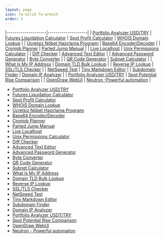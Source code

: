 ```yaml
---
layout: page
icon: fa-solid fa-wrench
order: 2
---
```


|--------------------|--------------------|
| <a href="https://farukguler.com/app/portfolio-analyzer-usd-try/" target="_blank">Portfolio Analyzer USD/TRY</a> | <a href="https://farukguler.com/app/futures-calc/" target="_blank">Futures Liquidation Calculator</a> 
| <a href="https://farukguler.com/app/spot-calc/" target="_blank">Spot Profit Calculator</a> | <a href="https://farukguler.com/app/whois-lookup/" target="_blank">WHOIS Domain Lookup</a> |
| <a href="https://farukguler.com/app/nobet/" target="_blank">Ücretsiz Nöbet Hazırlama Programı</a> | <a href="https://farukguler.com/app/base64/" target="_blank">Base64 Encoder/Decoder</a> |
| <a href="https://farukguler.com/app/cronjob-planner/" target="_blank">Cronjob Planner</a> | <a href="https://farukguler.com/app/parted/" target="_blank">Parted Jump Manual</a> |
| <a href="https://farukguler.com/app/live-localhost/" target="_blank">Live Localhost</a> | <a href="https://farukguler.com/app/chmod-calculator/" target="_blank">Unix Permissions Calculator</a> |
| <a href="https://farukguler.com/app/diff/" target="_blank">Diff Checker</a> | <a href="https://farukguler.com/app/text-editor/" target="_blank">Advanced Text Editor</a> |
| <a href="https://farukguler.com/app/random-pass-generator/" target="_blank">Advanced Password Generator</a> | <a href="https://farukguler.com/app/converter/" target="_blank">Byte Converter</a> |
| <a href="https://farukguler.com/app/qr-generator/" target="_blank">QR Code Generator</a> | <a href="https://farukguler.com/app/IPv4-subnet-calculator/" target="_blank">Subnet Calculator</a> |
| <a href="https://farukguler.com/app/my-ip/" target="_blank">What Is My IP Address</a> | <a href="https://farukguler.com/app/tld-lookup/" target="_blank">Domain TLD Bulk Lookup</a> |
| <a href="https://farukguler.com/app/reverse-ip/" target="_blank">Reverse IP Lookup</a> | <a href="https://farukguler.com/app/ssl-tls-checker/" target="_blank">SSL/TLS Checker</a> |
| <a href="https://farukguler.com/app/speed-test/" target="_blank">NetSpeed Test</a> | <a href="https://farukguler.com/app/tiny-markdown-editor/" target="_blank">Tiny Markdown Editor</a> |
| <a href="https://farukguler.com/app/subdomain-finder/" target="_blank">Subdomain Finder</a> | <a href="https://farukguler.com/app/domain-ip-analyzer/" target="_blank">Domain IP Analyzer</a> |
| <a href="https://farukguler.com/app/portfolio-analyzer-usd-try/" target="_blank">Portfolio Analyzer USD/TRY</a> | <a href="https://farukguler.com/app/rise-comparison/" target="_blank">Spot Potential Rise Comparison</a> |
| <a href="https://farukguler.com/app/open-draw/" target="_blank">OpenDraw WebUI</a> | <a href="https://github.com/faruk-guler/Neutron/" target="_blank">Neutron -Powerful automation</a> |


- [Portfolio Analyzer USD/TRY](https://farukguler.com/app/portfolio-analyzer-usd-try/)
- [Futures Liquidation Calculator](https://farukguler.com/app/futures-calc/)
- [Spot Profit Calculator](https://farukguler.com/app/spot-calc/)
- [WHOIS Domain Lookup](https://farukguler.com/app/whois-lookup/)
- [Ücretsiz Nöbet Hazırlama Programı](https://farukguler.com/app/nobet/)
- [Base64 Encoder/Decoder](https://farukguler.com/app/base64/)
- [Cronjob Planner](https://farukguler.com/app/cronjob-planner/)
- [Parted Jump Manual](https://farukguler.com/app/parted/)
- [Live Localhost](https://farukguler.com/app/live-localhost/)
- [Unix Permissions Calculator](https://farukguler.com/app/chmod-calculator/)
- [Diff Checker](https://farukguler.com/app/diff/)
- [Advanced Text Editor](https://farukguler.com/app/text-editor/)
- [Advanced Password Generator](https://farukguler.com/app/random-pass-generator/)
- [Byte Converter](https://farukguler.com/app/converter/)
- [QR Code Generator](https://farukguler.com/app/qr-generator/)
- [Subnet Calculator](https://farukguler.com/app/IPv4-subnet-calculator/)
- [What Is My IP Address](https://farukguler.com/app/my-ip/)
- [Domain TLD Bulk Lookup](https://farukguler.com/app/tld-lookup/)
- [Reverse IP Lookup](https://farukguler.com/app/reverse-ip/)
- [SSL/TLS Checker](https://farukguler.com/app/ssl-tls-checker/)
- [NetSpeed Test](https://farukguler.com/app/speed-test/)
- [Tiny Markdown Editor](https://farukguler.com/app/tiny-markdown-editor/)
- [Subdomain Finder](https://farukguler.com/app/subdomain-finder/)
- [Domain IP Analyzer](https://farukguler.com/app/domain-ip-analyzer/)
- [Portfolio Analyzer USDT/TRY](https://farukguler.com/app/portfolio-analyzer-usdt-try/)
- [Spot Potential Rise Comparison](https://farukguler.com/app/rise-comparison/)
- [OpenDraw WebUI](https://farukguler.com/app/open-draw/)
- [Neutron - Powerful automation](https://github.com/faruk-guler/Neutron/)
